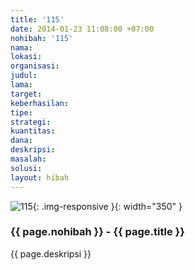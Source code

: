 ```yaml
---
title: '115'
date: 2014-01-23 11:08:00 +07:00
nohibah: '115'
nama:
lokasi:
organisasi:
judul:
lama:
target:
keberhasilan:
tipe:
strategi:
kuantitas:
dana:
deskripsi:
masalah:
solusi:
layout: hibah
---
```


![115](/static/img/hibahcms/115.png){: .img-responsive }{: width="350" }

### {{ page.nohibah }} - {{ page.title }}

{{ page.deskripsi }}
